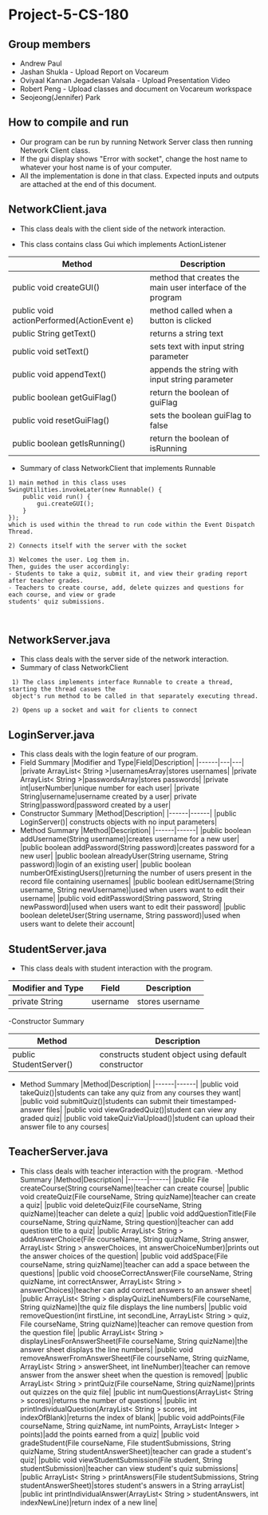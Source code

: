# Project-5-CS-180
## Group members

- Andrew Paul 
- Jashan Shukla - Upload Report on Vocareum
- Oviyaal Kannan Jegadesan Valsala - Upload Presentation Video 
- Robert Peng - Upload classes and document on Vocareum workspace
- Seojeong(Jennifer) Park
##  How to compile and run 

- Our program can be run by running Network Server class then running Network Client class. 
- If the gui display shows "Error with socket", change the host name to whatever your host name is of your computer.
- All the implementation is done in that class. Expected inputs and outputs are attached at the end of this document. 

## NetworkClient.java

- This class deals with the client side of the network interaction.

- This class contains class Gui which implements ActionListener

|Method|Description|
|------|------|
|public void createGUI()|method that creates the main user interface of the program|
|public void actionPerformed(ActionEvent e)|method called when a button is clicked|
|public String getText()|returns a string text|
|public void setText()|sets text with input string parameter|
|public void appendText()|appends the string with input string parameter|
|public boolean getGuiFlag()|return the boolean of guiFlag|
|public void resetGuiFlag()|sets the boolean guiFlag to false|
|public boolean getIsRunning()|return the boolean of isRunning|


- Summary of class NetworkClient that implements Runnable

```
1) main method in this class uses 
SwingUtilities.invokeLater(new Runnable() {
    public void run() {
        gui.createGUI();
    }
}); 
which is used within the thread to run code within the Event Dispatch Thread.

2) Connects itself with the server with the socket

3) Welcomes the user. Log them in.
Then, guides the user accordingly: 
- Students to take a quiz, submit it, and view their grading report after teacher grades.
- Teachers to create course, add, delete quizzes and questions for each course, and view or grade 
students' quiz submissions.
    
   
```

## NetworkServer.java

- This class deals with the server side of the network interaction.
- Summary of class NetworkClient

```
 1) The class implements interface Runnable to create a thread, starting the thread casues the 
 object's run method to be called in that separately executing thread.
 
 2) Opens up a socket and wait for clients to connect
```


## LoginServer.java
- This class deals with the login feature of our program.
- Field Summary 
|Modifier and Type|Field|Description|
|------|---|---|
|private ArrayList< String >|usernamesArray|stores usernames|
|private ArrayList< String >|passwordsArray|stores passwords|
|private int|userNumber|unique number for each user|
|private String|username|username created by a user|
private String|password|password created by a user|
- Constructor Summary 
|Method|Description|
|------|------|
|public LoginServer()| constructs objects with no input parameters|
- Method Summary 
|Method|Description|
|------|------|
|public boolean addUsername(String username)|creates username for a new user|
|public boolean addPassword(String password)|creates password for a new user|
|public boolean alreadyUser(String username, String password)|login of an existing user|
|public boolean numberOfExistingUsers()|returning the number of users present in the record file containing usernames|
|public boolean editUsername(String username, String newUsername)|used when users want to edit their username|
|public void editPassword(String password, String newPassword)|used when users want to edit their password|
|public boolean deleteUser(String username, String password)|used when users want to delete their account|
## StudentServer.java

- This class deals with student interaction with the program.

|Modifier and Type|Field|Description|
|------|---|---|
|private String |username|stores username|

-Constructor Summary

|Method|Description|
|------|------|
|public StudentServer()|constructs student object using default constructor|
- Method Summary 
|Method|Description|
|------|------|
|public void takeQuiz()|students can take any quiz from any courses they want|
|public void submitQuiz()|students can submit their timestamped-answer files|
|public void viewGradedQuiz()|student can view any graded quiz|
|public void takeQuizViaUpload()|student can upload their answer file to any courses|
## TeacherServer.java
- This class deals with teacher interaction with the program.
-Method Summary
|Method|Description|
|------|------|
|public File createCourse(String courseName)|teacher can create course|
|public void createQuiz(File courseName, String quizName)|teacher can create a quiz|
|public void deleteQuiz(File courseName, String quizName)|teacher can delete a quiz|
|public void addQuestionTitle(File courseName, String quizName, String question)|teacher can add question title to a quiz|
|public ArrayList< String > addAnswerChoice(File courseName, String quizName, String answer, ArrayList< String > answerChoices, int answerChoiceNumber)|prints out the answer choices of the question|
|public void addSpace(File courseName, string quizName)|teacher can add a space between the questions|
|public void chooseCorrectAnswer(File courseName, String quizName, int correctAnswer, ArrayList< String > answerChoices)|teacher can add correct answers to an answer sheet|
|public ArrayList< String > displayQuizLineNumbers(File courseName, String quizName)|the quiz file displays the line numbers|
|public void removeQuestion(int firstLine, int secondLine, ArrayList< String > quiz, File courseName, String quizName)|teacher can remove question from the question file|
|public ArrayList< String > displayLinesForAnswerSheet(File courseName, String quizName)|the answer sheet displays the line numbers|
|public void removeAnswerFromAnswerSheet(File courseName, String quizName, ArrayList< String > answerSheet, int lineNumber)|teacher can remove answer from the answer sheet when the question is removed|
|public ArrayList< String > printQuiz(File courseName, String quizName)|prints out quizzes on the quiz file|
|public int numQuestions(ArrayList< String > scores)|returns the number of questions|
|public int printIndividualQuestion(ArrayList< String > scores, int indexOfBlank)|returns the index of blank|
|public void addPoints(File courseName, String quizName, int numPoints, ArrayList< Integer > points)|add the points earned from a quiz|
|public void gradeStudent(File courseName, File studentSubmissions, String quizName, String studentAnswerSheet)|teacher can grade a student's quiz|
|public void viewStudentSubmission(File student, String studentSubmission)|teacher can view student's quiz submissions|
|public ArrayList< String > printAnswers(File studentSubmissions, String studentAnswerSheet)|stores student's answers in a String arrayList|
|public int printIndividualAnswer(ArrayList< String > studentAnswers, int indexNewLine)|return index of a new line|

